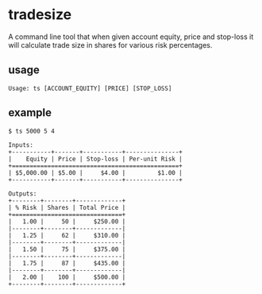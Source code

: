 # tradesize

A command line tool that when given account equity, price and stop-loss it will calculate trade size in shares for various risk percentages.

## usage

```shell
Usage: ts [ACCOUNT_EQUITY] [PRICE] [STOP_LOSS]
```

## example

```shell
$ ts 5000 5 4

Inputs:
+-----------+-------+-----------+---------------+
|    Equity | Price | Stop-loss | Per-unit Risk |
+===============================================+
| $5,000.00 | $5.00 |     $4.00 |         $1.00 |
+-----------+-------+-----------+---------------+

Outputs:
+--------+--------+-------------+
| % Risk | Shares | Total Price |
+===============================+
|   1.00 |     50 |     $250.00 |
|--------+--------+-------------|
|   1.25 |     62 |     $310.00 |
|--------+--------+-------------|
|   1.50 |     75 |     $375.00 |
|--------+--------+-------------|
|   1.75 |     87 |     $435.00 |
|--------+--------+-------------|
|   2.00 |    100 |     $500.00 |
+--------+--------+-------------+
```
